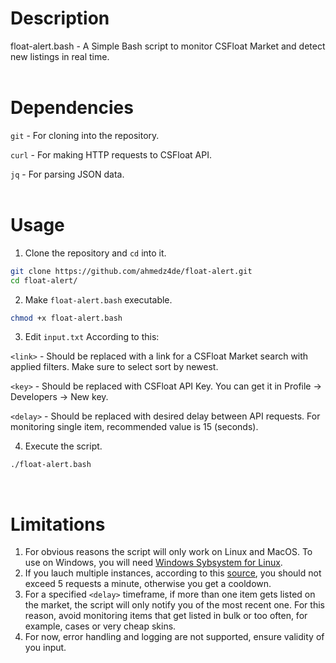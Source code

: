 # Description
float-alert.bash - A Simple Bash script to monitor CSFloat Market and detect new listings in real time.
<br>
<br>
# Dependencies
`git` - For cloning into the repository.

`curl` - For making HTTP requests to CSFloat API.

`jq` - For parsing JSON data.
<br>
<br>
# Usage
1. Clone the repository and `cd` into it.
```bash
git clone https://github.com/ahmedz4de/float-alert.git
cd float-alert/
```
2. Make `float-alert.bash` executable. 
```bash
chmod +x float-alert.bash
```
3. Edit `input.txt` According to this:

`<link>` - Should be replaced with a link for a CSFloat Market search with applied filters. Make sure to select sort by newest.

`<key>` - Should be replaced with CSFloat API Key. You can get it in Profile -> Developers -> New key.

`<delay>` - Should be replaced with desired delay between API requests. For monitoring single item, recommended value is 15 (seconds).

4. Execute the script.
```bash
./float-alert.bash
```
<br>

# Limitations
1. For obvious reasons the script will only work on Linux and MacOS. To use on Windows, you will need [Windows Sybsystem for Linux](https://learn.microsoft.com/en-us/windows/wsl/install).
2. If you lauch multiple instances, according to this [source](https://github.com/GODrums/BetterFloat/wiki/CSFloat-API-Documentation), you should not exceed 5 requests a minute, otherwise you get a cooldown.
3. For a specified `<delay>` timeframe, if more than one item gets listed on the market, the script will only notify you of the most recent one. For this reason, avoid monitoring items that get listed in bulk or too often, for example, cases or very cheap skins.
4. For now, error handling and logging are not supported, ensure validity of you input.

